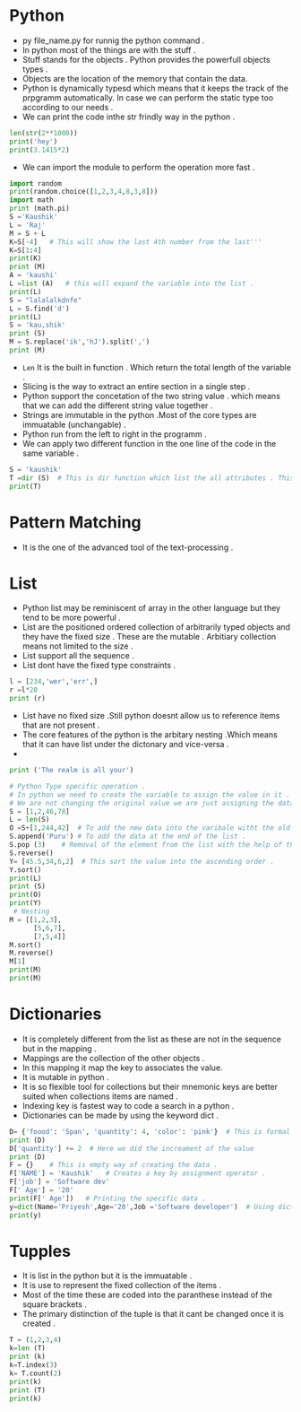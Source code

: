 # Python
- py file_name.py for runnig the python command .
- In python most of the things are with the stuff .
- Stuff stands for the objects . Python provides the powerfull objects types .
- Objects are the location of the memory that contain the data.
- Python is dynamically typesd which means that it keeps the track of the prpgramm automatically. In case we can perform the static type too according to our needs .
- We can print the code inthe str frindly way in the python .
```Python
len(str(2**1000))
print('hey')
print(3.1415*2)
```
- We can import the module to perform the operation more fast .
```Python
import random 
print(random.choice([1,2,3,4,8,3,8]))
import math
print (math.pi)
S ='Kaushik'
L = 'Raj'
M = S + L
K=S[-4]   # This will show the last 4th number from the last''' 
K=S[1:4] 
print(K)
print (M)
A = 'kaushi'
L =list (A)   # this will expand the variable into the list .
print(L)
S = "lalalalkdnfe"
L = S.find('d')
print(L)
S = 'kau,shik'
print (S)
M = S.replace('ik','hJ').split(',')
print (M)
```
- `Len` It is the built in function . Which return the total length of the variable . 
- Slicing is the way to extract an entire section in a single step .
- Python support the concetation of the two string value . which means that we can add the different string value together .
- Strings are immutable in the python .Most of the core types are immuatable (unchangable) .
- Python run from the left to right in the programm .
-  We can apply two different function in the one line of the code in the same variable .
```Python
S = 'kaushik'
T =dir (S)  # This is dir function which list the all attributes . This helps in the operator overloading in class,they represent the implentation of the string and the customization too .
print(T)
```
# Pattern Matching
- It is the one of the advanced tool of the text-processing .



# List 
- Python list may be reminiscent of array in the other language but they tend to be more powerful . 
- List are the positioned ordered collection of arbitrarily typed objects and they have the fixed size . These are the mutable . Arbitiary collection means not limited to the size .
- List support all the sequence .
- List dont have the fixed type constraints .
```python
l = [234,'wer','err',]
r =l*20
print (r)
```
- List have no fixed size .Still python doesnt allow us to reference items that are not present . 
- The core features of the python is the arbitary nesting .Which means that it can have list under the dictonary and vice-versa .
- 
```Python
print ('The realm is all your')

# Python Type specific operation . 
# In python we need to create the variable to assign the value in it .
# We are not changing the original value we are just assigning the data in it .
S = [1,2,46,78]
L = len(S)
O =S+[1,244,42]  # To add the new data into the varibale witht the old data available .
S.append('Puru') # To add the data at the end of the list .
S.pop (3)    # Removal of the element from the list with the help of the pop by assigning the index number .
S.reverse()
Y= [45.5,34,6,2]  # This sort the value into the ascending order .
Y.sort()
print(L)
print (S)
print(O)
print(Y) 
 # Nesting 
M = [[1,2,3],
      [5,6,7],
      [7,5,4]]
M.sort()
M.reverse()
M[1]
print(M)
print(M)
```
# Dictionaries
- It is completely different from the list as these are not in the sequence but in the mapping .
- Mappings are the collection of the other objects .
- In this mapping it map the key to associates the value.
- It is mutable in python .
- It is so flexible tool for collections but their mnemonic keys are better suited when collections items are named .
- Indexing key is fastest way to code a search in a python .
- Dictionaries can be made by using the keyword dict .
```Python
D= {'foood': 'Span', 'quantity': 4, 'color': 'pink'}  # This is formal represnetation of the dictonaries .
print (D)
D['quantity'] += 2  # Here we did the increament of the value 
print (D)
F = {}    # This is empty way of creating the data .
F['NAME'] = 'Kaushik'   # Creates a key by assignment operator .
F['job'] = 'Software dev'
F[' Age'] = '20'
print(F[' Age'])   # Printing the specific data .
y=dict(Name='Priyesh',Age='20',Job ='Software developer')  # Using dict keywords .
print(y)
```
# Tupples
- It is list in the python but it is the immuatable .
- It is use to represent the fixed collection of the items .
- Most of the time these are coded into the paranthese instead of the square brackets .
- The primary distinction of the tuple is that it cant be changed once it is created .
```Python
T = (1,2,3,4)
k=len (T)
print (k)
k=T.index(3)
k= T.count(2)
print(k)
print (T)
print(k)
```